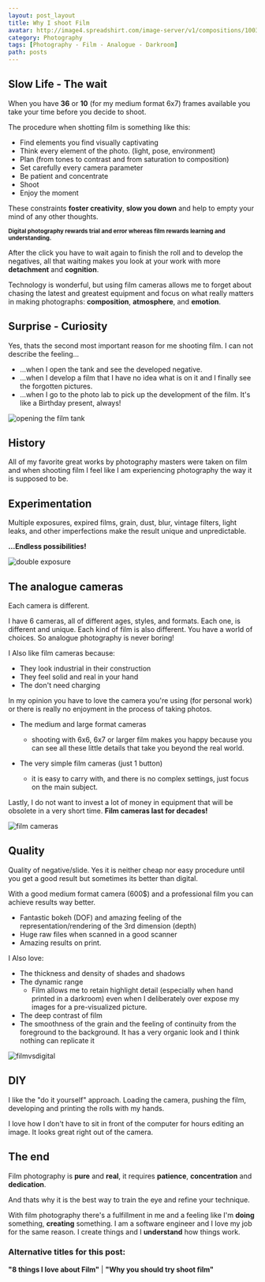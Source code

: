 ```yaml
---
layout: post_layout
title: Why I shoot Film
avatar: http://image4.spreadshirt.com/image-server/v1/compositions/1003004268/views/1,width=235,height=235,appearanceId=70/Use-Film-Kids--Shirts.jpg
category: Photography
tags: [Photography - Film - Analogue - Darkroom]
path: posts
---
```


## **Slow Life - The wait**

When you have **36** or **10** (for my medium format 6x7) frames available you take your time before you decide to shoot.

The procedure when shotting film is something like this: 

- Find elements you find visually captivating
- Think every element of the photo. (light, pose, environment)
- Plan (from tones to contrast and from saturation to composition)
- Set carefully every camera parameter
- Be patient and concentrate
- Shoot
- Enjoy the moment

These constraints **foster creativity**, **slow you down** and help to empty your mind of any other thoughts.  

<sup>**Digital photography rewards trial and error whereas film rewards learning and understanding.**</sup>

After the click you have to wait again to finish the roll and to develop the negatives, all that waiting makes you look at your work with more **detachment** and **cognition**.

Technology is wonderful, but using film cameras allows me to forget about chasing the latest and greatest equipment and focus on what really matters in making photographs: **composition**, **atmosphere**, and **emotion**.

## **Surprise - Curiosity**

Yes, thats the second most important reason for me shooting film. I can not describe the feeling...

- ...when I open the tank and see the developed negative.
- ...when I develop a film that I have no idea what is on it and I finally see the forgotten pictures.
- ...when I go to the photo lab to pick up the development of the film. It's like a Birthday present, always!

![opening the film tank](https://raw.githubusercontent.com/rpk0/rpk_site/why_shoot_film/images/posts/why_i_shoot_film/developing_film.jpg)

## **History**

All of my favorite great works by photography masters were taken on film
and when shooting film  I feel like I am experiencing photography the way it is supposed to be.

## **Experimentation**

Multiple exposures, expired films, grain, dust, blur, vintage filters, light leaks, and other imperfections make the result unique and unpredictable.

**...Endless possibilities!**

![double exposure](https://raw.githubusercontent.com/rpk0/rpk_site/why_shoot_film/images/posts/why_i_shoot_film/double_exp.jpg)

## **The analogue cameras**

Each camera is different.

I have 6 cameras, all of different ages, styles, and formats. Each one, is different and unique. Each kind of film is also different. You have a world of choices. So analogue photography is never boring! 

I Also like film cameras because:

- They look industrial in their construction 
- They feel solid and real in your hand
- The don't need charging

In my opinion you have to love the camera you're using (for personal work) or there is really no enjoyment in the process of taking photos.

- The medium and large format cameras
    - shooting with 6x6, 6x7 or larger film makes you happy because you can see all these little details that take you beyond the real world.

- The very simple film cameras (just 1 button)
    - it is easy to carry with, and there is no complex settings, just focus on the main subject.
 
Lastly, I do not want to invest a lot of money in equipment that will be obsolete in a very short time. **Film cameras last for decades!**

![film cameras](https://raw.githubusercontent.com/rpk0/rpk_site/why_shoot_film/images/posts/why_i_shoot_film/film_cameras.jpg)

## **Quality**

Quality of negative/slide. Yes it is neither cheap nor easy procedure until you get a good result but sometimes its better than digital.

With a good medium format camera (600$) and a professional film you can achieve results way better.

- Fantastic bokeh (DOF) and amazing feeling of the representation/rendering of the 3rd dimension (depth)
- Huge raw files when scanned in a good scanner 
- Amazing results on print.

I Also love:

- The thickness and density of shades and shadows
- The dynamic range
    * Film allows me to retain highlight detail (especially when hand printed in a darkroom) even when I deliberately over expose my images for a pre-visualized picture.
- The deep contrast of film
- The smoothness of the grain and the feeling of continuity from the foreground to the background. It has a very organic look and I think nothing can replicate it

![filmvsdigital](https://raw.githubusercontent.com/rpk0/rpk_site/why_shoot_film/images/posts/why_i_shoot_film/filmvsdigital.jpg)

## **DIY**

I like the "do it yourself" approach. 
Loading the camera, pushing the film, developing and printing the rolls with my hands.

I love how I don't have to sit in front of the computer for hours editing an image. It looks great right out of the camera.

## **The end**

Film photography is **pure** and **real**, it requires  **patience**, **concentration** and **dedication**. 

And thats why it is the best way to train the eye and refine your technique.
 
With film photography there's a fulfillment in me and a feeling like I'm **doing** something, **creating** something. I am a software engineer and I love my job for the same reason. I create things and I **understand** how things work.

### Alternative titles for this post: 
**"8 things I love about Film"** | **"Why you should try shoot film"**  
